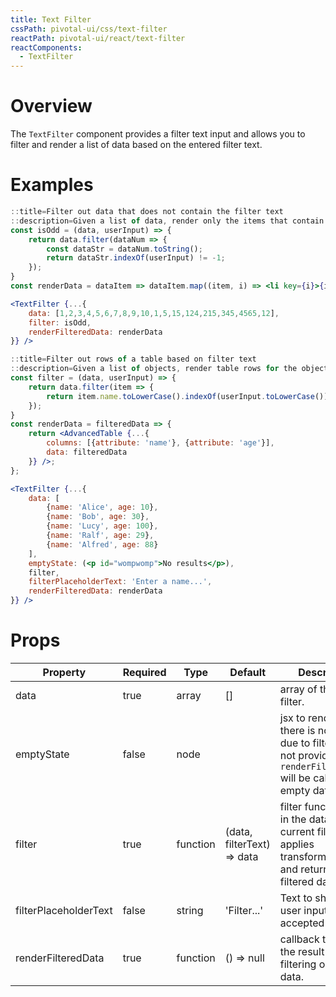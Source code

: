 ```yaml
---
title: Text Filter
cssPath: pivotal-ui/css/text-filter
reactPath: pivotal-ui/react/text-filter
reactComponents:
  - TextFilter
---
```


# Overview

The `TextFilter` component provides a filter text input and allows you to filter
and render a list of data based on the entered filter text.

# Examples

```jsx
::title=Filter out data that does not contain the filter text
::description=Given a list of data, render only the items that contain the filter text.
const isOdd = (data, userInput) => {
    return data.filter(dataNum => {
        const dataStr = dataNum.toString();
        return dataStr.indexOf(userInput) != -1;
    });
}
const renderData = dataItem => dataItem.map((item, i) => <li key={i}>{item}</li>);

<TextFilter {...{
    data: [1,2,3,4,5,6,7,8,9,10,1,5,15,124,215,345,4565,12],
    filter: isOdd,
    renderFilteredData: renderData
}} />
```

```jsx
::title=Filter out rows of a table based on filter text
::description=Given a list of objects, render table rows for the objects with a `name` property that contains the filter text.
const filter = (data, userInput) => {
    return data.filter(item => {
        return item.name.toLowerCase().indexOf(userInput.toLowerCase()) != -1;
    });
}
const renderData = filteredData => {
    return <AdvancedTable {...{
        columns: [{attribute: 'name'}, {attribute: 'age'}],
        data: filteredData
    }} />;
};

<TextFilter {...{
    data: [
        {name: 'Alice', age: 10},
        {name: 'Bob', age: 30},
        {name: 'Lucy', age: 100},
        {name: 'Ralf', age: 29},
        {name: 'Alfred', age: 88}
    ],
    emptyState: (<p id="wompwomp">No results</p>),
    filter,
    filterPlaceholderText: 'Enter a name...',
    renderFilteredData: renderData
}} />
```

# Props

Property | Required | Type | Default | Description
---------|----------|------|---------|------------
data     | true    | array | [] | array of the data to filter.
emptyState | false | node  |  | jsx to render when there is no results due to filtering. If not provided `renderFilteredData` will be called with empty data.
filter   | true    | function| (data, filterText) => data | filter function takes in the data and the current filter text, applies transformations, and returns the filtered data.
filterPlaceholderText | false | string | 'Filter...' | Text to show where user input is accepted
renderFilteredData | true | function | () => null | callback to render the result of filtering on the data.